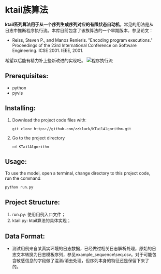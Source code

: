 # ktail族算法

**ktail系列算法用于从一个序列生成序列对应的有限状态自动机**。常见的用法是从日志中推断程序执行流。本库目前包含了该族算法的一个早期版本，参见论文：

+ Reiss, Steven P., and Manos Renieris. "Encoding program executions." Proceedings of the 23rd International Conference on Software Engineering. ICSE 2001. IEEE, 2001.

希望以后能有精力补上些新改进的实现吧。
![程序执行流]((https://github.com/zzkluck/KTailAlgorithm/blob/main/example_sequence/example.png))

## Prerequisites:
* python
* pyvis

## Installing:
1. Download the project code files with:

   `git clone https://github.com/zzkluck/KTailAlgorithm.git`

2. Go to the project directory

   `cd KTailAlgorithm`

## Usage:

To use the model, open a terminal, change directory to this project code, run the command: 

`python run.py`


## Project Structure:
1. run.py: 使用用例入口文件；
2. ktail.py: ktail算法的具体实现；

## Data Format:
* 测试用例来自某真实环境的日志数据，已经做过相关日志解析处理，原始的日志文本转换为日志模板序列，参见example_sequence\seq.csv。对于可能包含敏感信息的字段做了混淆/消去处理，但序列本身的特征还是保留下来了的。
